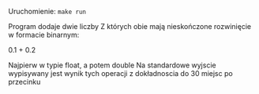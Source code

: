 Uruchomienie:
`make run`

Program dodaje dwie liczby
Z których obie mają nieskończone rozwinięcie w formacie binarnym:

0.1 + 0.2

Najpierw w typie float, a potem double
Na standardowe wyjscie wypisywany jest wynik tych operacji z dokładnoscia do 30 miejsc po przecinku
